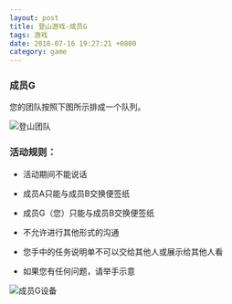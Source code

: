 ```yaml
---
layout: post
title: 登山游戏-成员G
tags: 游戏
date: 2018-07-16 19:27:21 +0800
category: game
---
```


### 成员G


您的团队按照下图所示排成一个队列。

![登山团队](/game/img/organization-for-climb-seven.JPG)


### 活动规则：

- 活动期间不能说话

- 成员A只能与成员B交换便签纸

- 成员G（您）只能与成员B交换便签纸

- 不允许进行其他形式的沟通

- 您手中的任务说明单不可以交给其他人或展示给其他人看

- 如果您有任何问题，请举手示意

![成员G设备](/game/img/climb-devices-gz.JPG)